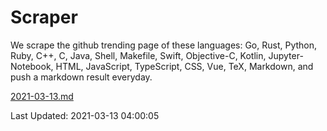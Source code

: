 # Scraper

We scrape the github trending page of these languages: Go, Rust, Python, Ruby, C++, C, Java, Shell, Makefile, Swift, Objective-C, Kotlin, Jupyter-Notebook, HTML, JavaScript, TypeScript, CSS, Vue, TeX, Markdown, and push a markdown result everyday.

[2021-03-13.md](https://github.com/yangwenmai/github-trending-backup/blob/master/2021-03-13.md)

Last Updated: 2021-03-13 04:00:05
